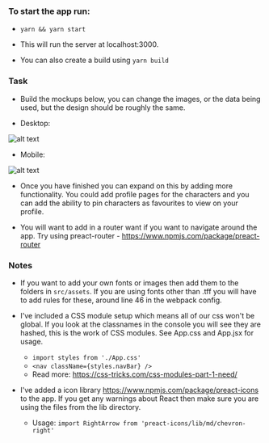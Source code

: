 ### To start the app run:

- ```yarn && yarn start```

- This will run the server at localhost:3000.

- You can also create a build using ```yarn build```

### Task

- Build the mockups below, you can change the images, or the data being used, but the design should be roughly the same.

- Desktop:

![alt text](https://d1m54pdnjzjnhe.cloudfront.net/pngineer/287e9c60-5bf9-11e7-86a2-695af5a15c90.png)

- Mobile:

![alt text](https://d1m54pdnjzjnhe.cloudfront.net/pngineer/285ac0b0-5bf9-11e7-a34a-4964468dc4d5.png)

- Once you have finished you can expand on this by adding more functionality. You could add profile pages for the characters and you can add the ability to pin characters as favourites to view on your profile.

- You will want to add in a router want if you want to navigate around the app. Try using preact-router 		- https://www.npmjs.com/package/preact-router

### Notes

- If you want to add your own fonts or images then add them to the folders in ```src/assets```. If you are using fonts other than .tff you will have to add rules for these, around line 46 in the webpack config.

- I've included a CSS module setup which means all of our css won't be global. If you look at the classnames in the console you will see they are hashed, this is the work of CSS modules. See App.css and App.jsx for usage.
	- ```import styles from './App.css'```
	- ```<nav className={styles.navBar} />```
	- Read more: https://css-tricks.com/css-modules-part-1-need/


- I've added a icon library https://www.npmjs.com/package/preact-icons to the app. If you get any warnings about React then make sure you are using the files from the lib directory.
	- Usage: ```import RightArrow from 'preact-icons/lib/md/chevron-right'```


